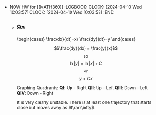 - NOW HW for [[MATH360]]
  :LOGBOOK:
  CLOCK: [2024-04-10 Wed 10:03:57]
  CLOCK: [2024-04-10 Wed 10:03:58]
  :END:
	- ## 9a
	  \begin{cases}
	  \frac{dx}{dt}=x\\
	  \frac{dy}{dt}=y
	  \end{cases}
	  
	  $$\frac{dy}{dx} = \frac{y}{x}$$
	  $$\text{so}$$
	  $$\ln|y|=\ln|x|+C$$
	  $$\text{or}$$
	  $$y=Cx$$
	  
	  Graphing Quadrants:
	  **QI**:
	  Up - Right
	  **QII**:
	  Up - Left
	  **QIII**:
	  Down - Left
	  **QIV**:
	  Down - Right
	  
	  It is very clearly unstable.
	  There is at least one trajectory that starts close but moves away as $t\rarr\infty$.